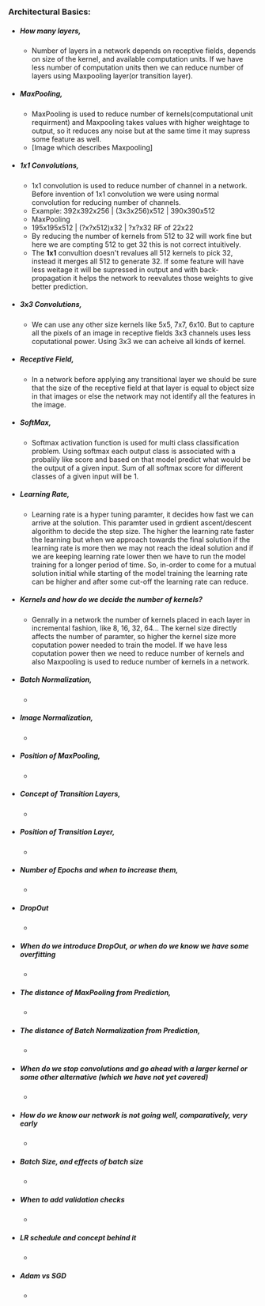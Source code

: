 ### Architectural Basics:
- ##### How many layers,
   - Number of layers in a network depends on receptive fields, depends on size of the kernel, and available computation units. If we have less number of computation units then we can reduce number of layers using Maxpooling layer(or transition layer).
- ##### MaxPooling,
    - MaxPooling is used to reduce number of kernels(computational unit requirment) and Maxpooling takes values with higher weightage to output, so it reduces any noise but at the same time it may supress some feature as well.
    - [Image which describes Maxpooling]
- ##### 1x1 Convolutions,
    - 1x1 convolution is used to reduce number of channel in a network. Before invention of 1x1 convolution we were using normal convolution for reducing number of channels.
    - Example: 392x392x256 | (3x3x256)x512 | 390x390x512
    - MaxPooling
    - 195x195x512 | (?x?x512)x32    | ?x?x32 RF of 22x22
    - By reducing the number of kernels from 512 to 32 will work fine but here we are compting 512 to get 32 this is not correct intuitively.
    - The **1x1** convultion doesn't revalues all 512 kernels to pick 32, instead it merges all 512 to generate 32. If some feature will have less weitage it will be supressed in output and with back-propagation it helps the network to reevalutes those weights to give better prediction.
- ##### 3x3 Convolutions,
    - We can use any other size kernels like 5x5, 7x7, 6x10. But to capture all the pixels of an image in receptive fields 3x3 channels uses less coputational power. Using 3x3 we can acheive all kinds of kernel.
- ##### Receptive Field,
    - In a network before applying any transitional layer we should be sure that the size of the receptive field at that layer is equal to object size in that images or else the network may not identify all the features in the image.
- ##### SoftMax,
    - Softmax activation function is used for multi class classification problem. Using softmax each output class is associated with a probalily like score and based on that model predict what would be the output of a given input. Sum of all softmax score for different classes of a given input will be 1.
- ##### Learning Rate,
    - Learning rate is a hyper tuning paramter, it decides how fast we can arrive at the solution. This paramter used in grdient ascent/descent algorithm to decide the step size. The higher the learning rate faster the learning but when we approach towards the final solution if the learning rate is more then we may not reach the ideal solution and if we are keeping learning rate lower then we have to run the model training for a longer period of time. So, in-order to come for a mutual solution initial while starting of the model training the learning rate can be higher and after some cut-off the learning rate can reduce.
- ##### Kernels and how do we decide the number of kernels?
    - Genrally in a network the number of kernels placed in each layer in incremental fashion, like 8, 16, 32, 64... The kernel size directly affects the number of paramter, so higher the kernel size more coputation power needed to train the model. If we have less coputation power then we need to reduce number of kernels and also Maxpooling is used to reduce number of kernels in a network.
- ##### Batch Normalization,
    - 
- ##### Image Normalization,
    -    
- ##### Position of MaxPooling,
    - 
- ##### Concept of Transition Layers,
    - 
- ##### Position of Transition Layer,
    - 
- ##### Number of Epochs and when to increase them,
    - 
- ##### DropOut
    - 
- ##### When do we introduce DropOut, or when do we know we have some overfitting
    - 
- ##### The distance of MaxPooling from Prediction,
    - 
- ##### The distance of Batch Normalization from Prediction,
    - 
- ##### When do we stop convolutions and go ahead with a larger kernel or some other alternative (which we have not yet covered)
    - 
- ##### How do we know our network is not going well, comparatively, very early
    - 
- ##### Batch Size, and effects of batch size
    - 
- ##### When to add validation checks
    - 
- ##### LR schedule and concept behind it
    - 
- ##### Adam vs SGD
    -    
